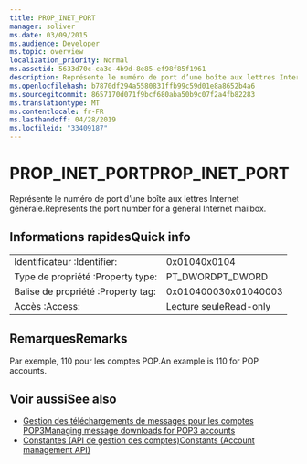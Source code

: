 ```yaml
---
title: PROP_INET_PORT
manager: soliver
ms.date: 03/09/2015
ms.audience: Developer
ms.topic: overview
localization_priority: Normal
ms.assetid: 5633d70c-ca3e-4b9d-8e85-ef98f85f1961
description: Représente le numéro de port d’une boîte aux lettres Internet générale.
ms.openlocfilehash: b7870df294a5580831ffb99c59d01e8a8652b4a6
ms.sourcegitcommit: 8657170d071f9bcf680aba50b9c07f2a4fb82283
ms.translationtype: MT
ms.contentlocale: fr-FR
ms.lasthandoff: 04/28/2019
ms.locfileid: "33409187"
---
```

# <a name="prop_inet_port"></a><span data-ttu-id="8a942-103">PROP_INET_PORT</span><span class="sxs-lookup"><span data-stu-id="8a942-103">PROP_INET_PORT</span></span>

<span data-ttu-id="8a942-104">Représente le numéro de port d’une boîte aux lettres Internet générale.</span><span class="sxs-lookup"><span data-stu-id="8a942-104">Represents the port number for a general Internet mailbox.</span></span>
  
## <a name="quick-info"></a><span data-ttu-id="8a942-105">Informations rapides</span><span class="sxs-lookup"><span data-stu-id="8a942-105">Quick info</span></span>

|||
|:-----|:-----|
|<span data-ttu-id="8a942-106">Identificateur :</span><span class="sxs-lookup"><span data-stu-id="8a942-106">Identifier:</span></span>  <br/> |<span data-ttu-id="8a942-107">0x0104</span><span class="sxs-lookup"><span data-stu-id="8a942-107">0x0104</span></span>  <br/> |
|<span data-ttu-id="8a942-108">Type de propriété :</span><span class="sxs-lookup"><span data-stu-id="8a942-108">Property type:</span></span>  <br/> |<span data-ttu-id="8a942-109">PT_DWORD</span><span class="sxs-lookup"><span data-stu-id="8a942-109">PT_DWORD</span></span>  <br/> |
|<span data-ttu-id="8a942-110">Balise de propriété :</span><span class="sxs-lookup"><span data-stu-id="8a942-110">Property tag:</span></span>  <br/> |<span data-ttu-id="8a942-111">0x01040003</span><span class="sxs-lookup"><span data-stu-id="8a942-111">0x01040003</span></span>  <br/> |
|<span data-ttu-id="8a942-112">Accès :</span><span class="sxs-lookup"><span data-stu-id="8a942-112">Access:</span></span>  <br/> |<span data-ttu-id="8a942-113">Lecture seule</span><span class="sxs-lookup"><span data-stu-id="8a942-113">Read-only</span></span>  <br/> |
   
## <a name="remarks"></a><span data-ttu-id="8a942-114">Remarques</span><span class="sxs-lookup"><span data-stu-id="8a942-114">Remarks</span></span>

<span data-ttu-id="8a942-115">Par exemple, 110 pour les comptes POP.</span><span class="sxs-lookup"><span data-stu-id="8a942-115">An example is 110 for POP accounts.</span></span>
  
## <a name="see-also"></a><span data-ttu-id="8a942-116">Voir aussi</span><span class="sxs-lookup"><span data-stu-id="8a942-116">See also</span></span>

- [<span data-ttu-id="8a942-117">Gestion des téléchargements de messages pour les comptes POP3</span><span class="sxs-lookup"><span data-stu-id="8a942-117">Managing message downloads for POP3 accounts</span></span>](managing-message-downloads-for-pop3-accounts.md) 
- [<span data-ttu-id="8a942-118">Constantes (API de gestion des comptes)</span><span class="sxs-lookup"><span data-stu-id="8a942-118">Constants (Account management API)</span></span>](constants-account-management-api.md)

